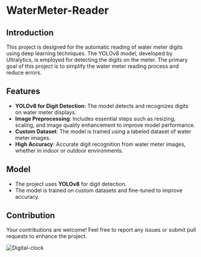 # WaterMeter-Reader

## Introduction
This project is designed for the automatic reading of water meter digits using deep learning techniques. The YOLOv8 model, developed by Ultralytics, is employed for detecting the digits on the meter. The primary goal of this project is to simplify the water meter reading process and reduce errors.

## Features
- **YOLOv8 for Digit Detection**: The model detects and recognizes digits on water meter displays.
- **Image Preprocessing**: Includes essential steps such as resizing, scaling, and image quality enhancement to improve model performance.
- **Custom Dataset**: The model is trained using a labeled dataset of water meter images.
- **High Accuracy**: Accurate digit recognition from water meter images, whether in indoor or outdoor environments.

## Model
- The project uses **YOLOv8** for digit detection.
- The model is trained on custom datasets and fine-tuned to improve accuracy.

## Contribution
Your contributions are welcome! Feel free to report any issues or submit pull requests to enhance the project.

![Digital-clock](https://github.com/MMD1426/WaterMeter-Reader/blob/main/src/test/output.png)
